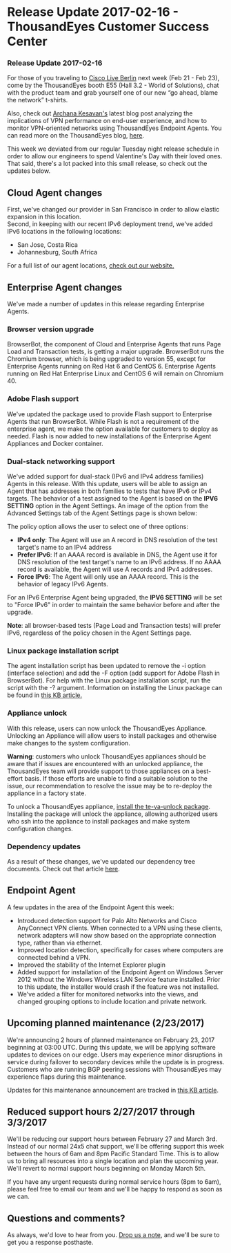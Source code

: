 # Release Update 2017-02-16 - ThousandEyes Customer Success Center

### Release Update 2017-02-16

For those of you traveling to [Cisco Live Berlin](https://www.ciscolive.com/emea.html) next week \(Feb 21 - Feb 23\), come by the ThousandEyes booth E55 \(Hall 3.2 - World of Solutions\), chat with the product team and grab yourself one of our new “go ahead, blame the network” t-shirts.  

Also, check out [Archana Kesavan's](https://blog.thousandeyes.com/author/archana/) latest blog post analyzing the implications of VPN performance on end-user experience, and how to monitor VPN-oriented networks using ThousandEyes Endpoint Agents.  You can read more on the ThousandEyes blog, [here](https://blog.thousandeyes.com/how-virtual-private-networks-impact-performance/).

This week we deviated from our regular Tuesday night release schedule in order to allow our engineers to spend Valentine's Day with their loved ones.  That said, there's a lot packed into this small release, so check out the updates below.

## Cloud Agent changes

 First, we've changed our provider in San Francisco in order to allow elastic expansion in this location.    
Second, in keeping with our recent IPv6 deployment trend, we've added IPv6 locations in the following locations:

* San Jose, Costa Rica
* Johannesburg, South Africa

For a full list of our agent locations, [check out our website.](https://www.thousandeyes.com/product/cloud-agents)

## Enterprise Agent changes

 We've made a number of updates in this release regarding Enterprise Agents.

### Browser version upgrade

BrowserBot, the component of Cloud and Enterprise Agents that runs Page Load and Transaction tests, is getting a major upgrade.  BrowserBot runs the Chromium browser, which is being upgraded to version 55, except for Enterprise Agents running on Red Hat 6 and CentOS 6.  Enterprise Agents running on Red Hat Enterprise Linux and CentOS 6 will remain on Chromium 40.

### Adobe Flash support

 We've updated the package used to provide Flash support to Enterprise Agents that run BrowserBot.  While Flash is not a requirement of the enterprise agent, we make the option available for customers to deploy as needed.  Flash is now added to new installations of the Enterprise Agent Appliances and Docker container.

### Dual-stack networking support

We've added support for dual-stack \(IPv6 and IPv4 address families\) Agents in this release.  With this update, users will be able to assign an Agent that has addresses in both families to tests that have IPv6 or IPv4 targets. The behavior of a test assigned to the Agent is based on the **IPV6 SETTING** option in the Agent Settings.  An image of the option from the Advanced Settings tab of the Agent Settings page is shown below:

The policy option allows the user to select one of three options:

* **IPv4 only**: The Agent will use an A record in DNS resolution of the test target's name to an IPv4 address
* **Prefer IPv6**: If an AAAA record is available in DNS, the Agent use it for DNS resolution of the test target's name to an IPv6 address.  If no AAAA record is available, the Agent will use A records and IPv4 addresses.
* **Force IPv6**: The Agent will only use an AAAA record.  This is the behavior of legacy IPv6 Agents.

For an IPv6 Enterprise Agent being upgraded, the **IPV6 SETTING** will be set to "Force IPv6" in order to maintain the same behavior before and after the upgrade.

**Note**: all browser-based tests \(Page Load and Transaction tests\) will prefer IPv6, regardless of the policy chosen in the Agent Settings page.

### Linux package installation script

 The agent installation script has been updated to remove the -i option \(interface selection\) and add the -F option \(add support for Adobe Flash in BrowserBot\).  For help with the Linux package installation script, run the script with the -? argument.  Information on installing the Linux package can be found in [this KB article.](https://success.thousandeyes.com/PublicArticlePage?articleIdParam=kA0E0000000CmnZKAS)

### Appliance unlock

 With this release, users can now unlock the ThousandEyes Appliance.  Unlocking an Appliance will allow users to install packages and otherwise make changes to the system configuration.

**Warning**: customers who unlock ThousandEyes appliances should be aware that if issues are encountered with an unlocked appliance, the ThousandEyes team will provide support to those appliances on a best-effort basis.  If those efforts are unable to find a suitable solution to the issue, our recommendation to resolve the issue may be to re-deploy the appliance in a factory state.

To unlock a ThousandEyes appliance, [install the te-va-unlock package](https://success.thousandeyes.com/PublicArticlePage?articleIdParam=kA044000000CnvrCAC).  Installing the package will unlock the appliance, allowing authorized users who ssh into the appliance to install packages and make system configuration changes.

###  Dependency updates

As a result of these changes, we've updated our dependency tree documents.  Check out that article [here](https://success.thousandeyes.com/PublicArticlePage?articleIdParam=kA0E0000000CmnSKAS).

## Endpoint Agent

 A few updates in the area of the Endpoint Agent this week:

* Introduced detection support for Palo Alto Networks and Cisco AnyConnect VPN clients.  When connected to a VPN using these clients, network adapters will now show based on the appropriate connection type, rather than via ethernet.
* Improved location detection, specifically for cases where computers are connected behind a VPN.
* Improved the stability of the Internet Explorer plugin
* Added support for installation of the Endpoint Agent on Windows Server 2012 without the Windows Wireless LAN Service feature installed.  Prior to this update, the installer would crash if the feature was not installed.
* We've added a filter for monitored networks into the views, and changed grouping options to include location.and private network. 

## Upcoming planned maintenance \(2/23/2017\)

We're announcing 2 hours of planned maintenance on February 23, 2017 beginning at 03:00 UTC.  During this update, we will be applying software updates to devices on our edge.  Users may experience minor disruptions in service during failover to secondary devices while the update is in progress.  Customers who are running BGP peering sessions with ThousandEyes may experience flaps during this maintenance.

Updates for this maintenance announcement are tracked in [this KB article](https://success.thousandeyes.com/PublicArticlePage?articleIdParam=kA044000000Cnu0CAC).

## Reduced support hours 2/27/2017 through 3/3/2017

 We'll be reducing our support hours between February 27 and March 3rd.  Instead of our normal 24x5 chat support, we'll be offering support this week between the hours of 6am and 8pm Pacific Standard Time.  This is to allow us to bring all resources into a single location and plan the upcoming year.  We'll revert to normal support hours beginning on Monday March 5th.

If you have any urgent requests during normal service hours \(8pm to 6am\), please feel free to email our team and we'll be happy to respond as soon as we can.

## Questions and comments?

 As always, we'd love to hear from you.  [Drop us a note](mailto:support@thousandeyes.com?subject=Release+Notes+2017-02-16), and we'll be sure to get you a response posthaste.  
 


